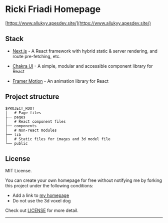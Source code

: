# Ricki Friadi Homepage

[https://www.allukyy.apesdev.site/](https://www.allukyy.apesdev.site/)

## Stack

- [Next.js](https://nextjs.org/) - A React framework with hybrid static & server rendering, and route pre-fetching, etc.

- [Chakra UI](https://chakra-ui.com/) - A simple, modular and accessible component library for React

- [Framer Motion](https://www.framer.com/motion/) - An animation library for React

## Project structure

```
$PROJECT_ROOT
│   # Page files
├── pages
│   # React component files
├── components
│   # Non-react modules
├── lib
│   # Static files for images and 3d model file
└── public
```

## License

MIT License.

You can create your own homepage for free without notifying me by forking this project under the following conditions:

- Add a link to [my homepage](https://www.allukyy.apesdev.site/)
- Do not use the 3d voxel dog

Check out [LICENSE](./LICENSE) for more detail.

---
